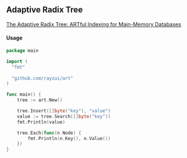 ## Adaptive Radix Tree

[The Adaptive Radix Tree: ARTful Indexing for Main-Memory Databases](https://db.in.tum.de/~leis/papers/ART.pdf)

#### Usage

```go
package main

import (
  "fmt"
	
  "github.com/rayzui/art"
)

func main() {
    tree := art.New()

    tree.Insert([]byte("key"), "value")
    value := tree.Search([]byte("key"))
    fmt.Println(value)

    tree.Each(func(n Node) {
    	fmt.Println(n.Key(), n.Value())
    })
}
```

